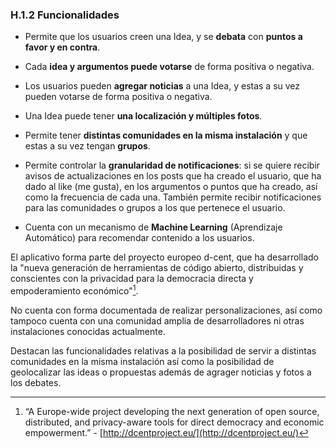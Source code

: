 ### H.1.2 Funcionalidades

* Permite que los usuarios creen una Idea, y se **debata** con **puntos a favor y en contra**.

* Cada **idea y argumentos puede votarse** de forma positiva o negativa.

* Los usuarios pueden **agregar noticias** a una Idea, y estas a su vez pueden votarse de forma positiva o negativa.

* Una Idea puede tener **una localización y múltiples fotos**.

* Permite tener **distintas comunidades en la misma instalación** y que estas a su vez tengan **grupos**.

* Permite controlar la **granularidad de notificaciones**: si se quiere recibir avisos de actualizaciones en los posts que ha creado el usuario, que ha dado al like \(me gusta\), en los argumentos o puntos que ha creado, así como la frecuencia de cada una. También permite recibir notificaciones para las comunidades o grupos a los que pertenece el usuario.

* Cuenta con un mecanismo de **Machine Learning** \(Aprendizaje Automático\) para recomendar contenido a los usuarios.

El aplicativo forma parte del proyecto europeo d-cent, que ha desarrollado la "nueva generación de herramientas de código abierto, distribuidas y conscientes con la privacidad para la democracia directa y empoderamiento económico"[^4].

No cuenta con forma documentada de realizar personalizaciones, así como tampoco cuenta con una comunidad amplia de desarrolladores ni otras instalaciones conocidas actualmente.

Destacan las funcionalidades relativas a la posibilidad de servir a distintas comunidades en la misma instalación así como la posibilidad de geolocalizar las ideas o propuestas además de agrager noticias y fotos a los debates.

[^4]: “A Europe-wide project developing the next generation of open source, distributed, and privacy-aware tools for direct democracy and economic empowerment.” - [http://dcentproject.eu/](http://dcentproject.eu/)

